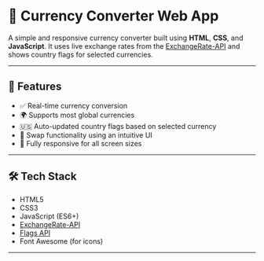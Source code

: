 # 💱 Currency Converter Web App

A simple and responsive currency converter built using **HTML**, **CSS**, and **JavaScript**. It uses live exchange rates from the [ExchangeRate-API](https://www.exchangerate-api.com/) and shows country flags for selected currencies.

---

## 🌟 Features

- ✅ Real-time currency conversion
- 🌍 Supports most global currencies
- 🇺🇸 Auto-updated country flags based on selected currency
- 🔁 Swap functionality using an intuitive UI
- 📱 Fully responsive for all screen sizes

---

## 🛠️ Tech Stack

- HTML5
- CSS3
- JavaScript (ES6+)
- [ExchangeRate-API](https://www.exchangerate-api.com/)
- [Flags API](https://flagsapi.com/)
- Font Awesome (for icons)

---


